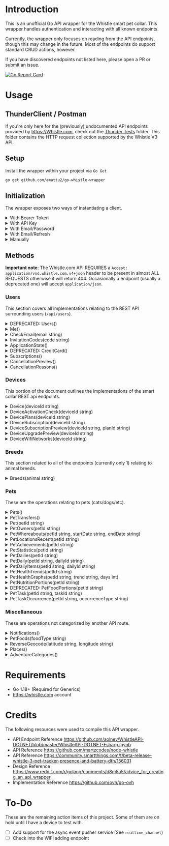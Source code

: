# Introduction

This is an unofficial Go API wrapper for the Whistle smart pet collar.
This wrapper handles authentication and interacting with all known endpoints.

Currently, the wrapper only focuses on reading from the API endpoints,
though this may change in the future. Most of the endpoints do support
standard CRUD actions, however.

If you have discovered endpoints not listed here, please open a PR or submit an issue.

[![Go Report Card](https://goreportcard.com/badge/github.com/amattu2/go-whistle-wrapper)](https://goreportcard.com/report/github.com/amattu2/go-whistle-wrapper)

# Usage

## ThunderClient / Postman

If you're only here for the (previously) undocumented API endpoints provided by <https://Whistle.com>,
check out the [Thunder Tests](/.vscode/thunder-tests/) folder.
This folder contains the HTTP request collection supported by the Whistle V3 API.

## Setup

Install the wrapper within your project via `Go Get`

```bash
go get github.com/amattu2/go-whistle-wrapper
```

## Initialization

The wrapper exposes two ways of instantiating a client.

<details>
  <summary>With Bearer Token</summary>

  If you already have a bearer token,
  you can instantiate a new wrapper via

  ```go
  whistle := whistle.InitializeBearer("API_TOKEN_HERE")
  ```

  This is useful for cases where you want to reduce overhead on page reload.
  You should ideally use this method as often as possible.
</details>

<details>
  <summary>With API Key</summary>
  **Note**: I believe this is deprecated and should not be used.
  The mobile application uses HTTP bearer, and this may be removed unpredictably.

  If you already have an API key (`X-Whistle-AuthToken`),
  you can instantiate a new wrapper via

  ```go
  whistle := whistle.InitializeToken("API_TOKEN_HERE")
  ```

  This is useful for cases where you want to reduce overhead on page reload.
  You should ideally use this method as often as possible.
</details>

<details>
  <summary>With Email/Password</summary>

  If you don't have an active API key, but have credentials that work on the <https://Whistle.com>
  mobile app or on <https://app.Whistle.com>, you can instantiate a new wrapper via

  ```go
  whistle := whistle.Initialize("EMAIL", "PASSWORD")
  ```

</details>

<details>
  <summary>With Email/Refresh</summary>

  If you don't have the HTTP bearer token cached, you can reauthenticate using your
  email and refresh token credentials. This would be preferred over storing
  a user's password in a cache somewhere. The refresh token is returned
  during authentication with a email/password.

  ```go
  whistle := whistle.InitializeRefreshToken("EMAIL", "TOKEN")
  ```

</details>

<details>
  <summary>Manually</summary>

  In the event that you have an advanced need, you may also
  initialize the wrapper directly. You only need `email`/`password`,
  `email`/`refresh_token`, `token`, or `bearer`, but never all 4 options together.

  If you provide a `email` and `password` or `email` and `refresh_token`,
  a HTTP bearer will automatically be requested and stored on your first API query.

  ```go
    client := whistle.Client{
      email: "ABC", // Option 1
      password: "XYZ", // Option 1-1
      refreshToken: "XYZ", // Option 1-2
      token: "123", // Option 2
      bearer: "abc12932", // Option 3
      Timeout: 3000,
      Env: whistle.ProdEnv, // Or: whistle.StagingEnv
      UserAgent: "Custom User Agent",
    }
  ```

</details>

## Methods

**Important note**: The Whistle.com API REQUIRES a `Accept: application/vnd.whistle.com.v4+json`
header to be present in almost ALL REQUESTS otherwise it will return 404.
Occasionally a endpoint (usually a deprecated one) will accept `application/json`.

### Users

This section covers all implementations relating to the REST API surrounding users
(`/api/users`).

<details>
  <summary>DEPRECATED: Users()</summary>

  Get information about the currently authenticated user.
  This does NOT provide information about all associated users.

  ```go
  // ...
  q := client.Users()

  q.StatusCode // "200"
  q.Error // nil

  fmt.Println(q.Response) // {CreatedAt, ..., Username}
  // ...
  ```

</details>

<details>
  <summary>Me()</summary>

  Returns information about the authenticated user.

  ```go
  // ...
  q := client.Me()

  q.StatusCode // "200"
  q.Error // nil

  fmt.Println(q.Response.User) // {CreatedAt, ..., Username}
  // ...
  ```

</details>

<details>
  <summary>CheckEmail(email string)</summary>

  Used to check if an email exists within the database.

  HTTP 404 - Non existing

  HTTP 204 - User exists

  ```go
  // ...
  q := client.CheckEmail("abc@gmail.com")

  fmt.Println(q.Response) // true = exists, false = non-existing
  // ...
  ```

</details>

<details>
  <summary>InvitationCodes(code string)</summary>

  List information about a invitation code. Used during the Whistle App invite process.

  ```go
  // ...
  q := client.InvitationCodes("code123")

  q.StatusCode // "200"
  q.Error // nil

  fmt.Println(q.Response) // {pet: ...}
  // ...
  ```

</details>

<details>
  <summary>ApplicationState()</summary>

  Get information about the current application state.
  Current usage unknown.

  ```go
  // ...
  q := client.ApplicationState()

  q.StatusCode // "200"
  q.Error // nil

  fmt.Println(q.Response.ApplicationState) // {...}
  // ...
  ```

</details>

<details>
  <summary>DEPRECATED: CreditCard()</summary>

  Get information about the current credit card on file.
  Does not return the actual card number.

  ```go
  // ...
  q := client.CreditCard()

  q.StatusCode // "200"
  q.Error // nil

  fmt.Println(q.Response)  // {CardType, ..., ZipCode}
  // ...
  ```

</details>

<details>
  <summary>Subscriptions()</summary>

  Get a list of subscriptions tied to an account, along with
  any Partner subscriptions.

  ```go
  // ...
  q := client.Subscriptions()

  q.StatusCode // "200"
  q.Error // nil

  fmt.Println(q.Response) // {Subscriptions: ..., PartnerServices: ...}
  // ...
  ```

</details>

<details>
  <summary>CancellationPreview()</summary>

  Current usage unknown.

  ```go
  // ...
  q := client.CancellationPreview()

  q.StatusCode // "200"
  q.Error // nil

  fmt.Println(q.Response) // TBD
  // ...
  ```

</details>

<details>
  <summary>CancellationReasons()</summary>

  Returns a list of reasons to cancel a subscription.

  ```go
  // ...
  q := client.CancellationReasons()

  q.StatusCode // "200"
  q.Error // nil

  fmt.Println(q.Response) // {cancellation_reasons: [{id: 123, ...}, ...]}
  // ...
  ```

</details>

### Devices

This portion of the document outlines the implementations of the smart collar
REST api endpoints.

<details>
  <summary>Device(deviceId string)</summary>

  Provides information about the specified smart collar device.

  ```go
  // ...
  q := client.Device("serial_num")

  q.StatusCode // "200"
  q.Error // nil

  fmt.Println(q.Response) // {device: {model_id: ..., ..., has_gps: true, ...}
  // ...
  ```

</details>

<details>
  <summary>DeviceActivationCheck(deviceId string)</summary>

  Returns HTTP 204 if the device Id is valid, but not registered

  Returns HTTP 422 if the device is registered

  Returns HTTP 404 if the id is invalid

  ```go
  // ...
  q := client.DeviceActivationCheck("serial_num")

  q.StatusCode // "204"
  q.Error // nil
  // ...
  ```

</details>

<details>
  <summary>DevicePlans(deviceId string)</summary>

  Provides information about the specified device plans

  ```go
  // ...
  q := client.DevicePlans("serial_num")

  q.StatusCode // "200"
  q.Error // nil

  fmt.Println(q.Response) // {paid_through: "", plans: [ ... ] }
  // ...
  ```

</details>

<details>
  <summary>DeviceSubscription(deviceId string)</summary>

  Provides information about the specified device subscription status

  ```go
  // ...
  q := client.DeviceSubscription("serial_num")

  q.StatusCode // "200"
  q.Error // nil

  fmt.Println(q.Response) // {id: 123, ..., plan: {...}}
  // ...
  ```

</details>

<details>
  <summary>DeviceSubscriptionPreview(deviceId string, planId string)</summary>

  Current usage unknown

  ```go
  // ...
  q := client.DeviceSubscriptionPreview("serial_num", "abc")

  q.StatusCode // "200"
  q.Error // nil

  fmt.Println(q.Response) // TBD
  // ...
  ```

</details>

<details>
  <summary>DeviceUpgradePreview(deviceId string)</summary>

  Current usage unknown

  ```go
  // ...
  q := client.DeviceUpgradePreview("serial_num")

  q.StatusCode // "200"
  q.Error // nil

  fmt.Println(q.Response) // TBD
  // ...
  ```

</details>

<details>
  <summary>DeviceWifiNetworks(deviceId string)</summary>

  Provides a listing of all connected networks associated with a device.

  ```go
  // ...
  q := client.DeviceWifiNetworks("serial_num")

  q.StatusCode // "200"
  q.Error // nil

  fmt.Println(q.Response) // [{id: ..., ssid: "xyz"}, ...]
  // ...
  ```

</details>

### Breeds

This section related to all of the endpoints (currently only 1)
relating to animal breeds.

<details>
  <summary>Breeds(animal string)</summary>

  Provides a list of breeds given the current animal species.
  Known options are `dogs` or `cats`

  ```go
  // ...
  q := client.Breeds("dogs")

  q.StatusCode // "200"
  q.Error // nil

  fmt.Println(q.Response.Breeds) // [{ID: 123, Name: "German Shepherd", ...}, ...]
  // ...
  ```

</details>

### Pets

These are the operations relating to pets (cats/dogs/etc).

<details>
  <summary>Pets()</summary>

  Returns a populated array of objects describing a Pet belonging to
  the authenticated user.

  ```go
  // ...
  q := client.Pets()

  q.StatusCode // "200"
  q.Error // nil

  fmt.Println(q.Response.Pets) // {ID: 135, Name: "Baker", ...}
  // ...
  ```

</details>

<details>
  <summary>PetTransfers()</summary>

  Returns an array of pets that qualify for a transfer.
  Unsure of the current usage.

  ```go
  // ...
  q := client.PetTransfers()

  q.StatusCode // "200"
  q.Error // nil

  fmt.Println(q.Response.Transfers) // [{ID: 123, Name: "Fido", ...}, ...]
  // ...
  ```

</details>

<details>
  <summary>Pet(petId string)</summary>

  Returns detailed information about a specific pet.

  ```go
  // ...
  q := client.Pet("petid123")

  q.StatusCode // "200"
  q.Error // nil

  fmt.Println(q.Response.Pet) // {ID: 123, ..., Name: "Fido"}
  // ...
  ```

</details>

<details>
  <summary>PetOwners(petId string)</summary>

  Returns an array of people that are tied to a pet as owners.

  ```go
  // ...
  q := client.PetOwners("pet1233")

  q.StatusCode // "200"
  q.Error // nil

  fmt.Println(q.Response.Owners) // [{Name: "amattu2", ..., Email: "xyz@gmail.com"}]
  // ...
  ```

</details>

<details>
  <summary>PetWhereabouts(petId string, startDate string, endDate string)</summary>

  Returns informations about a pet's historical locations.
  Based on start/end dates.
  Provides locations and known places.

  ```go
  // ...
  q := client.PetWhereabouts("pet321", "2022-03-03", "2024-01-01")

  q.StatusCode // "200"
  q.Error // nil

  fmt.Println(q.Response) // {Locations: [...], Places: [...]}
  // ...
  ```

</details>

<details>
  <summary>PetLocationsRecent(petId string)</summary>

  Similar to PetWhereabouts, this returns detailed locations
  about where a pet has been as of recent.

  ```go
  // ...
  q := client.PetLocationsRecent("3892821")

  q.StatusCode // "200"
  q.Error // nil

  fmt.Println(q.Response.Locations) // [{...}]
  // ...
  ```

</details>

<details>
  <summary>PetAchievements(petId string)</summary>

  Returns a list of achievements that a pet CAN make.
  The achievements indicate whether or not that goal
  has been met.

  ```go
  // ...
  q := client.PetAchievements("3828111")

  q.StatusCode // "200"
  q.Error // nil

  fmt.Println(q.Response.Achievements) // [{ID: 8382, Name: "1 Week Streak"}]
  // ...
  ```

</details>

<details>
  <summary>PetStatistics(petId string)</summary>

  Returns analytical insights about a pet.

  ```go
  // ...
  q := client.PetStatistics("12345")

  q.StatusCode // "200"
  q.Error // nil

  fmt.Println(q.Response.Statistics) // {AverageMinutesActive: 0, ...}
  // ...
  ```

</details>

<details>
  <summary>PetDailies(petId string)</summary>

  Returns high-level information about a pet's daily activities

  ```go
  // ...
  q := client.PetDailies("12345")

  q.StatusCode // "200"
  q.Error // nil

  fmt.Println(q.Response.Dailies) // [{DayNumber: 93381, ..., UpdatedAt: "..."}]
  // ...
  ```

</details>

<details>
  <summary>PetDaily(petId string, dailyId string)</summary>

  Returns detailed information about a particular pet's daily activity

  ```go
  // ...
  q := client.PetDaily("1234", "938191")

  q.StatusCode // "200"
  q.Error // nil

  fmt.Println(q.Response.Daily) // [{DayNumber: 938191, ...}]
  // ...
  ```

</details>

<details>
  <summary>PetDailyItems(petId string, dailyId string)</summary>

  Returns very low-level, and highly-detailed breakdown of a pet's
  daily activity.

  ```go
  // ...
  q := client.PetDailyItems("1234", "938191")

  q.StatusCode // "200"
  q.Error // nil

  fmt.Println(q.Response.DailyItems) // [...]
  // ...
  ```

</details>

<details>
  <summary>PetHealthTrends(petId string)</summary>

  Provides health trend information about the specified pet.

  ```go
  // ...
  q := client.PetHealthTrends("12345")

  q.StatusCode // "200"
  q.Error // nil

  fmt.Println(q.Response.Trends) // {...}
  // ...
  ```

</details>

<details>
  <summary>PetHealthGraphs(petId string, trend string, days int)</summary>

  Provides data to generate a graph for the specified health trend.
  Days limits the number of observations to include.

  ```go
  // ...
  q := client.PetHealthTrends("1234", "sleeping", 7)

  q.StatusCode // "200"
  q.Error // nil

  fmt.Println(q.Response) // {Data: [...], PetId: 1234, ...}
  // ...
  ```

</details>

<details>
  <summary>PetNutritionPortions(petId string)</summary>

  Returns the suggested food portions for the given pet.

  ```go
  // ...
  q := client.PetNutritionPortions("1234")

  q.StatusCode // "200"
  q.Error // nil

  fmt.Println(q.Response) // {Treats: ..., SuggestedCalories: 0.0}
  // ...
  ```

</details>

<details>
  <summary>DEPRECATED: PetFoodPortions(petId string)</summary>

  Returns the suggested food portions for the given pet.
  Replaced by the above method.

  ```go
  // ...
  q := client.PetFoodPortions("1234")

  q.StatusCode // "200"
  q.Error // nil

  fmt.Println(q.Response.PetFoodPortions) // ...
  // ...
  ```

</details>

<details>
  <summary>PetTask(petId string, taskId string)</summary>

  Returns information about the pet's task.

  ```go
  // ...
  q := client.PetTask("1234", "35")

  q.StatusCode // "200"
  q.Error // nil

  fmt.Println(q.Response) // ...
  // ...
  ```

</details>

<details>
  <summary>PetTaskOccurrence(petId string, occurrenceType string)</summary>

  Current usage unknown.

  ```go
  // ...
  q := client.PetTaskOccurrence("1234", "incomplete")

  q.StatusCode // "200"
  q.Error // nil

  fmt.Println(q.Response) // ...
  // ...
  ```

</details>

### Miscellaneous

These are operations not categorized by another API route.

<details>
  <summary>Notifications()</summary>

  Returns an array of unread notifications for the current user.

  ```go
  // ...
  q := client.Notifications()

  q.StatusCode // "200"
  q.Error // nil

  fmt.Println(q.Response) // {Items: [...]}
  // ...
  ```

</details>

<details>
  <summary>PetFoods(foodType string)</summary>

  Returns a list of pet foods given the food type.
  Known options are `dog_treat`, `dog_food`. Cat variant does not work.

  ```go
  // ...
  q := client.PetFoods("dog_food")

  q.StatusCode // "200"
  q.Error // nil

  fmt.Println(q.Response) // [{ID: 321, Name: "Purina XXX"}, ...]
  // ...
  ```

</details>

<details>
  <summary>ReverseGeocode(latitude string, longitude string)</summary>

  Decode latitude and longitude to a physical address.

  ```go
  // ...
  q := client.ReverseGeocode("LAT", "LON")

  q.StatusCode // "200"
  q.Error // nil

  fmt.Println(q.Response.Description) // {address: ..., region: ..., etc}
  // ...
  ```

</details>

<details>
  <summary>Places()</summary>

  Returns a list of saved places tied to a user account.

  ```go
  // ...
  q := client.Places()

  q.StatusCode // "200"
  q.Error // nil

  fmt.Println(q.Response) // [ {address: "123 ABC Lane", ..., id: 123}, ...]
  // ...
  ```

</details>

<details>
  <summary>AdventureCategories()</summary>

  Returns a list of adventure categories.
  Current usage unknown.

  ```go
  // ...
  q := client.AdventureCategories()

  q.StatusCode // "200"
  q.Error // nil

  fmt.Println(q.Response) // []
  // ...
  ```

</details>

# Requirements

- Go 1.18+ (Required for Generics)
- <https://whistle.com> account

# Credits

The following resources were used to compile this API wrapper.

- API Endpoint Reference <https://github.com/aolney/WhistleAPI-DOTNET/blob/master/WhistleAPI-DOTNET-Fsharp.ipynb>
- API Reference <https://github.com/martzcodes/node-whistle>
- API Reference <https://community.smartthings.com/t/beta-release-whistle-3-pet-tracker-presence-and-battery-dth/156031>
- Design Reference <https://www.reddit.com/r/golang/comments/d8m5a5/advice_for_creating_an_api_wrapper>
- Implementation Reference <https://github.com/ovh/go-ovh>

# To-Do

These are the remaining action items of this project.
Some of them are on hold until I have a device to test with.

- [ ] Add support for the async event pusher service (See `realtime_channel`)
- [ ] Check into the WiFi adding endpoint
